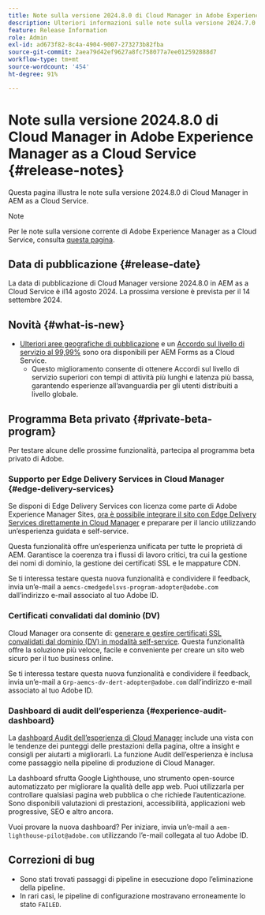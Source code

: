 ```yaml
---
title: Note sulla versione 2024.8.0 di Cloud Manager in Adobe Experience Manager as a Cloud Service
description: Ulteriori informazioni sulle note sulla versione 2024.7.0 di Cloud Manager in AEM as a Cloud Service.
feature: Release Information
role: Admin
exl-id: ad673f82-8c4a-4904-9007-273273b82fba
source-git-commit: 2aea79d42ef9627a8fc758077a7ee012592888d7
workflow-type: tm+mt
source-wordcount: '454'
ht-degree: 91%

---
```


# Note sulla versione 2024.8.0 di Cloud Manager in Adobe Experience Manager as a Cloud Service {#release-notes}

Questa pagina illustra le note sulla versione 2024.8.0 di Cloud Manager in AEM as a Cloud Service.

>[!NOTE]
>
>Per le note sulla versione corrente di Adobe Experience Manager as a Cloud Service, consulta [questa pagina](/help/release-notes/release-notes-cloud/release-notes-current.md).

## Data di pubblicazione {#release-date}

La data di pubblicazione di Cloud Manager versione 2024.8.0 in AEM as a Cloud Service è il14 agosto 2024. La prossima versione è prevista per il 14 settembre 2024.

## Novità {#what-is-new}

* [Ulteriori aree geografiche di pubblicazione](/help/operations/additional-publish-regions.md) e un [Accordo sul livello di servizio al 99,99%](/help/implementing/cloud-manager/getting-access-to-aem-in-cloud/creating-production-programs.md#sla) sono ora disponibili per AEM Forms as a Cloud Service.
   * Questo miglioramento consente di ottenere Accordi sul livello di servizio superiori con tempi di attività più lunghi e latenza più bassa, garantendo esperienze all’avanguardia per gli utenti distribuiti a livello globale.

## Programma Beta privato {#private-beta-program}

Per testare alcune delle prossime funzionalità, partecipa al programma beta privato di Adobe.

### Supporto per Edge Delivery Services in Cloud Manager {#edge-delivery-services}

Se disponi di Edge Delivery Services con licenza come parte di Adobe Experience Manager Sites, [ora è possibile integrare il sito con Edge Delivery Services direttamente in Cloud Manager](/help/implementing/cloud-manager/edge-delivery/introduction-to-edge-delivery-services.md) e preparare per il lancio utilizzando un’esperienza guidata e self-service.

Questa funzionalità offre un’esperienza unificata per tutte le proprietà di AEM. Garantisce la coerenza tra i flussi di lavoro critici, tra cui la gestione dei nomi di dominio, la gestione dei certificati SSL e le mappature CDN.

Se ti interessa testare questa nuova funzionalità e condividere il feedback, invia un’e-mail a `aemcs-cmedgedelsvs-program-adopter@adobe.com` dall’indirizzo e-mail associato al tuo Adobe ID.

### Certificati convalidati dal dominio (DV)

Cloud Manager ora consente di: [generare e gestire certificati SSL convalidati dal dominio (DV) in modalità self-service](/help/implementing/cloud-manager/managing-ssl-certifications/add-ssl-certificate.md). Questa funzionalità offre la soluzione più veloce, facile e conveniente per creare un sito web sicuro per il tuo business online.

Se ti interessa testare questa nuova funzionalità e condividere il feedback, invia un’e-mail a `Grp-aemcs-dv-dert-adopter@adobe.com` dall’indirizzo e-mail associato al tuo Adobe ID.

### Dashboard di audit dell’esperienza {#experience-audit-dashboard}

La [dashboard Audit dell’esperienza di Cloud Manager](/help/implementing/cloud-manager/reports/report-experience-audit.md) include una vista con le tendenze dei punteggi delle prestazioni della pagina, oltre a insight e consigli per aiutarti a migliorarli. La funzione Audit dell’esperienza è inclusa come passaggio nella pipeline di produzione di Cloud Manager.

La dashboard sfrutta Google Lighthouse, uno strumento open-source automatizzato per migliorare la qualità delle app web. Puoi utilizzarla per controllare qualsiasi pagina web pubblica o che richiede l’autenticazione. Sono disponibili valutazioni di prestazioni, accessibilità, applicazioni web progressive, SEO e altro ancora.

Vuoi provare la nuova dashboard? Per iniziare, invia un’e-mail a `aem-lighthouse-pilot@adobe.com` utilizzando l’e-mail collegata al tuo Adobe ID.

## Correzioni di bug

* Sono stati trovati passaggi di pipeline in esecuzione dopo l’eliminazione della pipeline.
* In rari casi, le pipeline di configurazione mostravano erroneamente lo stato `FAILED`.

